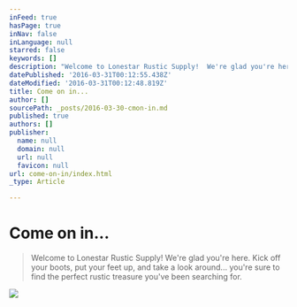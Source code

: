 ```yaml
---
inFeed: true
hasPage: true
inNav: false
inLanguage: null
starred: false
keywords: []
description: "Welcome to Lonestar Rustic Supply!  We're glad you're here.  Kick off your boots, put your feet up, and take a look around... you're sure to find the perfect rustic treasure you've been searching for. "
datePublished: '2016-03-31T00:12:55.438Z'
dateModified: '2016-03-31T00:12:48.819Z'
title: Come on in...
author: []
sourcePath: _posts/2016-03-30-cmon-in.md
published: true
authors: []
publisher:
  name: null
  domain: null
  url: null
  favicon: null
url: come-on-in/index.html
_type: Article

---
```

# Come on in...

> Welcome to Lonestar Rustic Supply! We're glad you're here. Kick off your boots, put your feet up, and take a look around... you're sure to find the perfect rustic treasure you've been searching for. 

![](https://the-grid-user-content.s3-us-west-2.amazonaws.com/3feccdb1-bc96-42b9-9d98-d06d6d361b99.jpg)